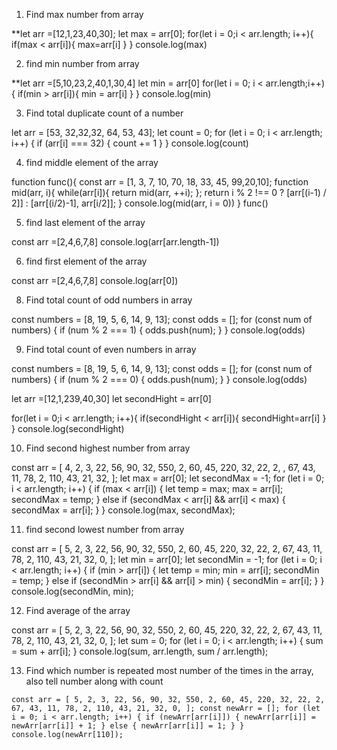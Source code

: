 1. Find max number from array 

**let arr =[12,1,23,40,30];
 let max = arr[0];
 for(let i = 0;i < arr.length; i++){
    if(max < arr[i]){
        max=arr[i]
    }
 }
console.log(max)


2. find min number from array 

**let arr =[5,10,23,2,40,1,30,4]
let min = arr[0]
 for(let i = 0; i < arr.length;i++){
    if(min > arr[i]){
        min = arr[i]
    }
 }
 console.log(min)


3. Find total duplicate count of a number 

let arr = [53, 32,32,32, 64, 53, 43];
let count = 0;
for (let i = 0; i < arr.length; i++) {
    if (arr[i] === 32) {
        count += 1
    }
}
console.log(count)


4. find middle element of the array 

function func(){ 
    const arr = [1, 3, 7, 10, 70, 18, 33, 45, 99,20,10]; 
   function mid(arr, i){ 
      while(arr[i]){ 
         return mid(arr, ++i); 
      }; 
      return i % 2 !== 0 ? [arr[(i-1) / 2]] : [arr[(i/2)-1], arr[i/2]]; 
   }
   console.log(mid(arr, i = 0))
}
func()


5. find last element of the array 

const arr =[2,4,6,7,8]
console.log(arr[arr.length-1])

6. find first element of the array 

const arr =[2,4,6,7,8]
console.log(arr[0])



8. Find total count of odd numbers in array 

const numbers = [8, 19, 5, 6, 14, 9, 13];
const odds = [];
for (const num of numbers) {
  if (num % 2 === 1) {
    odds.push(num);
  }
}
console.log(odds)



9. Find total count of even numbers in array 

const numbers = [8, 19, 5, 6, 14, 9, 13];
const odds = [];
for (const num of numbers) {
  if (num % 2 === 0) {
    odds.push(num);
  }
}
console.log(odds)



 let arr =[12,1,239,40,30]
 let secondHight = arr[0]

 for(let i = 0;i < arr.length; i++){
    if(secondHight < arr[i]){
        secondHight=arr[i]
    }
 }
console.log(secondHight)



10. Find second highest number from array 

const arr = [
    4,
    2,
    3,
    22,
    56,
    90,
    32,
    550,
    2,
    60,
    45,
    220,
    32,
    22,
    2,
    ,
    67,
    43,
    11,
    78,
    2,
    110,
    43,
    21,
    32,
  ];
  let max = arr[0];
  let secondMax = -1;
  for (let i = 0; i < arr.length; i++) {
    if (max < arr[i]) {
      let temp = max;
      max = arr[i];
      secondMax = temp;
    } else if (secondMax < arr[i] && arr[i] < max) {
      secondMax = arr[i];
    }
  }
  console.log(max, secondMax);


11. find second lowest number from array 

const arr = [
    5, 2, 3, 22, 56, 90, 32, 550, 2, 60, 45, 220, 32, 22, 2, 67, 43, 11, 78, 2,
    110, 43, 21, 32, 0,
  ];
  let min = arr[0];
  let secondMin = -1;
  for (let i = 0; i < arr.length; i++) {
    if (min > arr[i]) {
      let temp = min;
      min = arr[i];
      secondMin = temp;
    } else if (secondMin > arr[i] && arr[i] > min) {
      secondMin = arr[i];
    }
  }
  console.log(secondMin, min);



12. Find average of the array 

const arr = [
    5, 2, 3, 22, 56, 90, 32, 550, 2, 60, 45, 220, 32, 22, 2, 67, 43, 11, 78, 2,
    110, 43, 21, 32, 0,
  ];
  let sum = 0;
  for (let i = 0; i < arr.length; i++) {
    sum = sum + arr[i];
  }
  console.log(sum, arr.length, sum / arr.length);


13. Find which number is repeated most number of the times in the array, also tell number along with count

``const arr = [
    5, 2, 3, 22, 56, 90, 32, 550, 2, 60, 45, 220, 32, 22, 2, 67, 43, 11, 78, 2,
    110, 43, 21, 32, 0,
  ];
  const newArr = [];
  for (let i = 0; i < arr.length; i++) {
    if (newArr[arr[i]]) {
      newArr[arr[i]] = newArr[arr[i]] + 1;
    } else {
      newArr[arr[i]] = 1;
    }
  }
  console.log(newArr[110]);``
